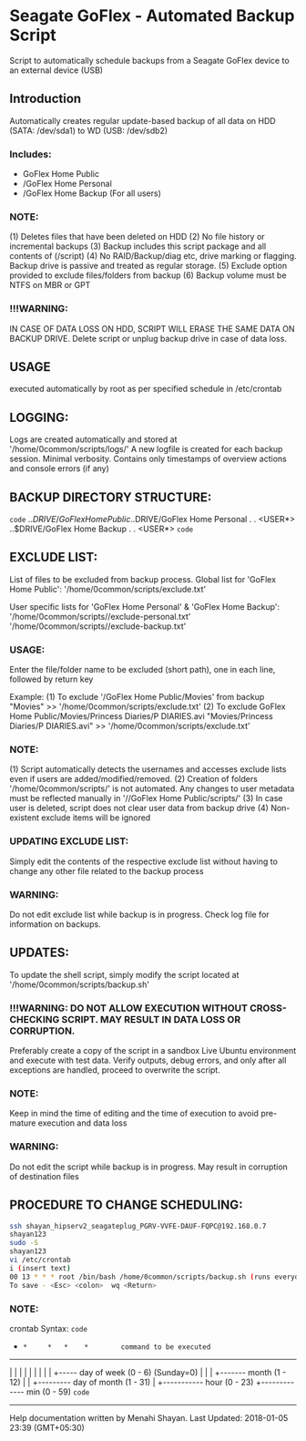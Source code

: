 # Seagate GoFlex - Automated Backup Script
Script to automatically schedule backups from a Seagate GoFlex device to an external device (USB)

## Introduction
Automatically creates regular update-based backup of all data on HDD (SATA: /dev/sda1) to WD (USB: /dev/sdb2)

### Includes:
- GoFlex Home Public
- <user>/GoFlex Home Personal
- <user>/GoFlex Home Backup
(For all users)

### NOTE:
(1) Deletes files that have been deleted on HDD
(2) No file history or incremental backups
(3) Backup includes this script package and all contents of (/script)
(4) No RAID/Backup/diag etc, drive marking or flagging. Backup drive is passive and treated as regular storage.
(5) Exclude option provided to exclude files/folders from backup
(6) Backup volume must be NTFS on MBR or GPT

### !!!WARNING:
IN CASE OF DATA LOSS ON HDD, SCRIPT WILL ERASE THE SAME DATA ON BACKUP DRIVE.
Delete script or unplug backup drive in case of data loss.

## USAGE
executed automatically by root as per specified schedule in /etc/crontab

## LOGGING:

Logs are created automatically and stored at '/home/0common/scripts/logs/'
A new logfile is created for each backup session.
Minimal verbosity. Contains only timestamps of overview actions and console errors (if any)

## BACKUP DIRECTORY STRUCTURE:
`code`
..$DRIVE/GoFlex Home Public
..$DRIVE/GoFlex Home Personal
<USER1>
<USER2>
.
.
<USER*>
..$DRIVE/GoFlex Home Backup
<USER1>
<USER2>
.
.
<USER*>
`code`
## EXCLUDE LIST:

List of files to be excluded from backup process.
Global list for 'GoFlex Home Public': '/home/0common/scripts/exclude.txt'

User specific lists for 'GoFlex Home Personal' & 'GoFlex Home Backup':
'/home/0common/scripts/<user>/exclude-personal.txt'
'/home/0common/scripts/<user>/exclude-backup.txt'

### USAGE:
Enter the file/folder name to be excluded (short path), one in each line, followed by return key

Example:
(1) To exclude '/GoFlex Home Public/Movies' from backup
"Movies" >> '/home/0common/scripts/exclude.txt'
(2) To exclude GoFlex Home Public/Movies/Princess Diaries/P DIARIES.avi
"Movies/Princess Diaries/P DIARIES.avi" >> '/home/0common/scripts/exclude.txt'

### NOTE:
(1) Script automatically detects the usernames and accesses exclude lists even if users are added/modified/removed.
(2) Creation of folders '/home/0common/scripts/<user>' is not automated. Any changes to user metadata must be reflected manually in '//GoFlex Home Public/scripts/'
(3) In case user is deleted, script does not clear user data from backup drive
(4) Non-existent exclude items will be ignored

### UPDATING EXCLUDE LIST:
Simply edit the contents of the respective exclude list without having to change any other file related to the backup process

### WARNING: 
Do not edit exclude list while backup is in progress. Check log file for information on backups.

## UPDATES:

To update the shell script, simply modify the script located at '/home/0common/scripts/backup.sh'

### !!!WARNING: DO NOT ALLOW EXECUTION WITHOUT CROSS-CHECKING SCRIPT. MAY RESULT IN DATA LOSS OR CORRUPTION.

Preferably create a copy of the script in a sandbox Live Ubuntu environment and execute with test data. Verify outputs, debug errors, and only after all exceptions are handled, proceed to overwrite the script.

### NOTE:
Keep in mind the time of editing and the time of execution to avoid pre-mature execution and data loss

### WARNING:
Do not edit the script while backup is in progress. May result in corruption of destination files

## PROCEDURE TO CHANGE SCHEDULING:

```bash
ssh shayan_hipserv2_seagateplug_PGRV-VVFE-DAUF-FQPC@192.168.0.7
shayan123
sudo -S
shayan123
vi /etc/crontab
i (insert text)
00 13 * * * root /bin/bash /home/0common/scripts/backup.sh (runs everyday at 13:00)
To save - <Esc> <colon>  wq <Return>
```

### NOTE:
crontab Syntax:
`code`
*     *     *   *    *        command to be executed
-     -     -   -    -
|     |     |   |    |
|     |     |   |    +----- day of week (0 - 6) (Sunday=0)
|     |     |   +------- month (1 - 12)
|     |     +--------- day of        month (1 - 31)
|     +----------- hour (0 - 23)
+------------- min (0 - 59)
`code`

----------------
Help documentation written by Menahi Shayan.
Last Updated: 2018-01-05 23:39 (GMT+05:30)
